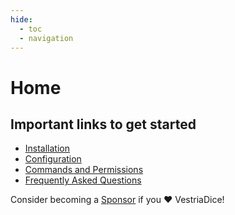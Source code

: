 ```yaml
---
hide:
  - toc
  - navigation
---
```

# Home

## Important links to get started

* [Installation](installation)
* [Configuration](/configuration)
* [Commands and Permissions](/commands-and-permissions)
* [Frequently Asked Questions](/faq)

Consider becoming a [Sponsor](https://github.com/sponsors/Loapu) if you :heart: VestriaDice!
